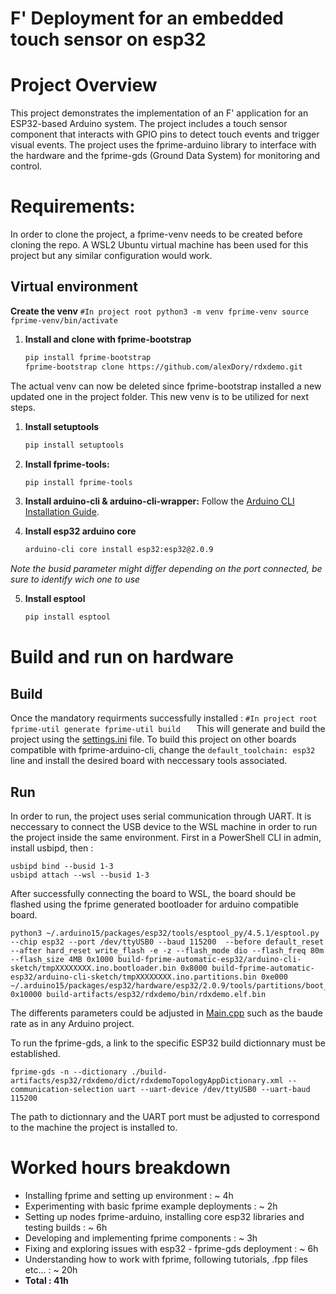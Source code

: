 # F' Deployment for an embedded touch sensor on esp32

# Project Overview

This project demonstrates the implementation of an F' application for an ESP32-based Arduino system. The project includes a touch sensor component that interacts with GPIO pins to detect touch events and trigger visual events. The project uses the fprime-arduino library to interface with the hardware and the fprime-gds (Ground Data System) for monitoring and control.

# Requirements:
In order to clone the project, a fprime-venv needs to be created before cloning the repo. A WSL2 Ubuntu virtual machine has been used for this project but any similar configuration would work.

## Virtual environment

**Create the venv**
    ```
    #In project root
    python3 -m venv fprime-venv
    source fprime-venv/bin/activate
    ```

1. **Install and clone with fprime-bootstrap**
    ```bash
    pip install fprime-bootstrap
    fprime-bootstrap clone https://github.com/alexDory/rdxdemo.git
    ```

The actual venv can now be deleted since fprime-bootstrap installed a new updated one in the project folder. This new venv is to be utilized for next steps.

1. **Install setuptools**
    ```bash
    pip install setuptools
    ```
2. **Install fprime-tools:**
    ```bash
    pip install fprime-tools
    ```

3. **Install arduino-cli & arduino-cli-wrapper:**
Follow the [Arduino CLI Installation Guide](https://github.com/fprime-community/fprime-arduino/blob/main/docs/arduino-cli-install.md).

 
4. **Install esp32 arduino core**
    ```bash
    arduino-cli core install esp32:esp32@2.0.9
    ```

*Note the busid parameter might differ depending on the port connected, be sure to identify wich one to use*

5. **Install esptool**
    ```bash
    pip install esptool
    ```
# Build and run on hardware

## Build
Once the mandatory requirments successfully installed :
    ```
    #In project root
    fprime-util generate
    fprime-util build   
    ```
This will generate and build the project using the [settings.ini](settings.ini) file. To build this project on other boards compatible with fprime-arduino-cli, change the `default_toolchain: esp32` line and install the desired board with neccessary tools associated.

## Run
In order to run, the project uses serial communication through UART. It is neccessary to connect the USB device to the WSL machine in order to run the project inside the same environment. First in a PowerShell CLI in admin, install usbipd, then :

```
usbipd bind --busid 1-3
usbipd attach --wsl --busid 1-3
```

After successfully connecting the board to WSL, the board should be flashed using the fprime generated bootloader for arduino compatible board.

```
python3 ~/.arduino15/packages/esp32/tools/esptool_py/4.5.1/esptool.py --chip esp32 --port /dev/ttyUSB0 --baud 115200  --before default_reset --after hard_reset write_flash -e -z --flash_mode dio --flash_freq 80m --flash_size 4MB 0x1000 build-fprime-automatic-esp32/arduino-cli-sketch/tmpXXXXXXXX.ino.bootloader.bin 0x8000 build-fprime-automatic-esp32/arduino-cli-sketch/tmpXXXXXXXX.ino.partitions.bin 0xe000 ~/.arduino15/packages/esp32/hardware/esp32/2.0.9/tools/partitions/boot_app0.bin 0x10000 build-artifacts/esp32/rdxdemo/bin/rdxdemo.elf.bin
```

The differents parameters could be adjusted in [Main.cpp](rdxdemo/Main.cpp) such as the baude rate as in any Arduino project.

To run the fprime-gds, a link to the specific ESP32 build dictionnary must be established. 

```
fprime-gds -n --dictionary ./build-artifacts/esp32/rdxdemo/dict/rdxdemoTopologyAppDictionary.xml --communication-selection uart --uart-device /dev/ttyUSB0 --uart-baud 115200
```

The path to dictionnary and the UART port must be adjusted to correspond to the machine the project is installed to.

# Worked hours breakdown

+ Installing fprime and setting up environment : ~ 4h
+ Experimenting with basic fprime example deployments : ~ 2h
+ Setting up nodes fprime-arduino, installing core esp32 libraries and testing builds : ~ 6h
+ Developing and implementing fprime components : ~ 3h
+ Fixing and exploring issues with esp32 - fprime-gds deployment : ~ 6h
+ Understanding how to work with fprime, following tutorials, .fpp files etc... : ~ 20h
+ **Total : 41h**